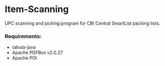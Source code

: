 # Item-Scanning

UPC scanning and picking program for CBI Central SmartList packing lists. 

### Requirements:

- tabula-java
- Apache PDFBox v2.0.27
- Apache POI
